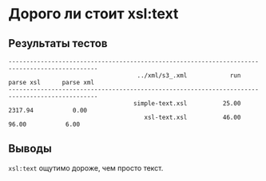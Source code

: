 Дорого ли стоит xsl:text
========================

Результаты тестов
-----------------

    -----------------------------------------------------------------------------------------------
                                        ../xml/s3_.xml            run      parse xsl      parse xml
    -----------------------------------------------------------------------------------------------
                                       simple-text.xsl          25.00        2317.94           0.00
                                          xsl-text.xsl          46.00          96.00           6.00


Выводы
------

`xsl:text` ощутимо дороже, чем просто текст.

